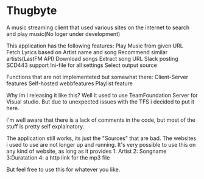 # Thugbyte
A music streaming client that used various sites on the internet to search and play music(No loger under development)

This application has the following features:
Play Music from given URL
Fetch Lyrics based on Artist name and song
Recommend similar artists(LastFM API)
Download songs
Extract song URL
Slack posting
SCD443 support
Ini-file for all settings
Select output source

Functions that are not implementeted but somewhat there:
Client-Server features
Self-hosted webbfeatures
Playlist feature

Why im i releasing it like this?
Well it used to use TeamFoundation Server for Visual studio. But due to unexpected issues with the TFS i decided to put it here.

I'm well aware that there is a lack of comments in the code, but most of the stuff is pretty self explainatory.

The application still works, its just the "Sources" that are bad. The websites i used to use are not longer up and running.
It's very possible to use this on any kind of website, as long as it provides 1: Artist 2: Songname 3:Duratation 4: a http link for the mp3 file

But feel free to use this for whatever you like. 
